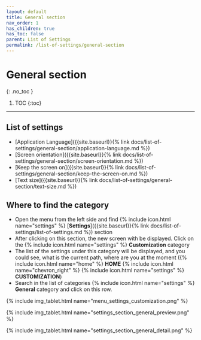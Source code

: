 ```yaml
---
layout: default
title: General section
nav_order: 1
has_children: true
has_toc: false
parent: List of Settings
permalink: /list-of-settings/general-section
---
```


# General section
{: .no_toc }

1. TOC
{:toc}

---

## List of settings
- [Application Language]({{site.baseurl}}{% link docs/list-of-settings/general-section/application-language.md %})
- [Screen orientation]({{site.baseurl}}{% link docs/list-of-settings/general-section/screen-orientation.md %})
- [Keep the screen on]({{site.baseurl}}{% link docs/list-of-settings/general-section/keep-the-screen-on.md %})
- [Text size]({{site.baseurl}}{% link docs/list-of-settings/general-section/text-size.md %})


## Where to find the category
- Open the menu from the left side and find {% include icon.html name="settings" %} [**Settings**]({{site.baseurl}}{% link docs/list-of-settings/list-of-settings.md %}) section
- After clicking on this section, the new screen with be displayed. Click on the {% include icon.html name="settings" %} **Customization** category
- The list of the settings under this category will be displayed, and you could see, what is the current path, where are you at the moment ({% include icon.html name="home" %} **HOME** {% include icon.html name="chevron_right" %} {% include icon.html name="settings" %} **CUSTOMIZATION**)
- Search in the list of categories {% include icon.html name="settings" %} **General** category and click on this row.

{% include img_tablet.html name="menu_settings_customization.png" %}

{% include img_tablet.html name="settings_section_general_preview.png" %}

{% include img_tablet.html name="settings_section_general_detail.png" %}